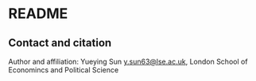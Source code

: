 # README

## Contact and citation
Author and affiliation:
Yueying Sun y.sun63@lse.ac.uk, London School of Economincs and Political Science

